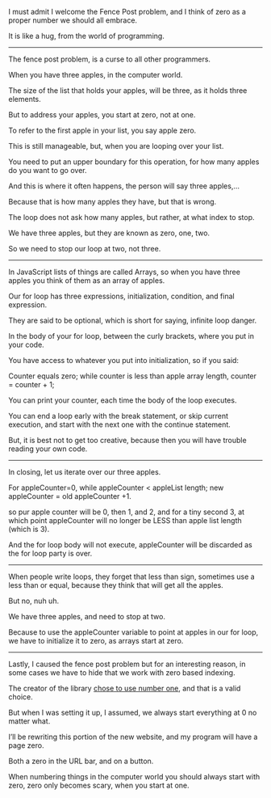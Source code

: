 I must admit I welcome the Fence Post problem,
and I think of zero as a proper number we should all embrace.

It is like a hug,
from the world of programming.

---

The fence post problem,
is a curse to all other programmers.

When you have three apples,
in the computer world.

The size of the list that holds your apples,
will be three, as it holds three elements.

But to address your apples,
you start at zero, not at one.

To refer to the first apple in your list,
you say apple zero.

This is still manageable,
but, when you are looping over your list.

You need to put an upper boundary for this operation,
for how many apples do you want to go over.

And this is where it often happens,
the person will say three apples,...

Because that is how many apples they have,
but that is wrong.

The loop does not ask how many apples,
but rather, at what index to stop.

We have three apples,
but they are known as zero, one, two.

So we need to stop our loop at two,
not three.

---

In JavaScript lists of things are called Arrays,
so when you have three apples you think of them as an array of apples.

Our for loop has three expressions,
initialization, condition, and final expression.

They are said to be optional,
which is short for saying, infinite loop danger.

In the body of your for loop, between the curly brackets,
where you put in your code.

You have access to whatever you put into initialization,
so if you said:

Counter equals zero; while counter is less than apple array length, counter = counter + 1;

You can print your counter,
each time the body of the loop executes.

You can end a loop early with the break statement,
or skip current execution, and start with the next one with the continue statement.

But, it is best not to get too creative,
because then you will have trouble reading your own code.

---

In closing,
let us iterate over our three apples.

For appleCounter=0, while appleCounter < appleList length; new appleCounter = old appleCounter  +1.

so pur apple counter will be 0, then 1, and 2,
and for a tiny second 3, at which point appleCounter will no longer be LESS than apple list length (which is 3).

And the for loop body will not execute,
appleCounter will be discarded as the for loop party is over.

---

When people write loops, they forget that less than sign,
sometimes use a less than or equal, because they think that will get all the apples.

But no,
nuh uh.

We have three apples,
and need to stop at two.

Because to use the appleCounter variable to point at apples in our for loop,
we have to initialize it to zero, as arrays start at zero.

---

Lastly, I caused the fence post problem but for an interesting reason,
in some cases we have to hide that we work with zero based indexing.

The creator of the library [chose to use number one][1],
and that is a valid choice.

But when I was setting it up, I assumed,
we always start everything at 0 no matter what.

I’ll be rewriting this portion of the new website,
and my program will have a page zero.

Both a zero in the URL bar,
and on a button.

When numbering things in the computer world you should always start with zero,
zero only becomes scary, when you start at one.

[1]: https://www.npmjs.com/package/pagination#current-integer
